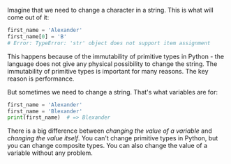 
Imagine that we need to change a character in a string. This is what will come out of it:

```python
first_name = 'Alexander'
first_name[0] = 'B'
# Error: TypeError: 'str' object does not support item assignment
```

This happens because of the immutability of primitive types in Python - the language does not give any physical possibility to change the string. The immutability of primitive types is important for many reasons. The key reason is performance.

But sometimes we need to change a string. That's what variables are for:

```python
first_name = 'Alexander'
first_name = 'Blexander'
print(first_name)  # => Blexander
```

There is a big difference between *changing the value of a variable* and *changing the value itself*. You can't change primitive types in Python, but you can change composite types. You can also change the value of a variable without any problem.
